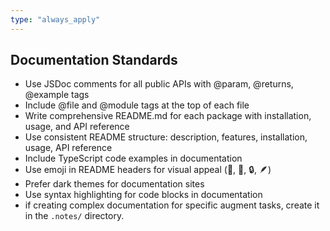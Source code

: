 ```yaml
---
type: "always_apply"
---
```


## Documentation Standards

- Use JSDoc comments for all public APIs with @param, @returns, @example tags
- Include @file and @module tags at the top of each file
- Write comprehensive README.md for each package with installation, usage, and API reference
- Use consistent README structure: description, features, installation, usage, API reference
- Include TypeScript code examples in documentation
- Use emoji in README headers for visual appeal (🎲, 🎯, 🔒, 🪶)
- Prefer dark themes for documentation sites
- Use syntax highlighting for code blocks in documentation
- if creating complex documentation for specific augment tasks, create it in the `.notes/` directory.
